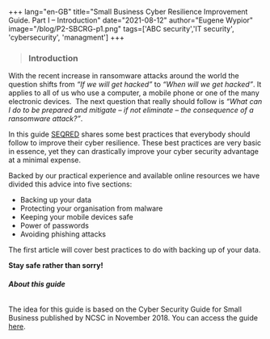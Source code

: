 +++
lang="en-GB"
title="Small Business Cyber Resilience Improvement Guide. Part I – Introduction"
date="2021-08-12"
author="Eugene Wypior"
image="/blog/P2-SBCRG-p1.png"
tags=['ABC security','IT security', 'cybersecurity', 'managment']
+++

> ### Introduction  

With the recent increase in ransomware attacks around the world the question shifts from _“If we will get hacked”_ to _“When will we get hacked”_. It applies to all of us who use a computer, a mobile phone or one of the many electronic devices.  The next question that really should follow is _“What can I do to be prepared and mitigate – if not eliminate – the consequence of a ransomware attack?”_.

In this guide [SEQRED](www.seqred.pl) shares some best practices that everybody should follow to improve their cyber resilience. These best practices are very basic in essence, yet they can drastically improve your cyber security advantage at a minimal expense.

Backed by our practical experience and available online resources we have divided this advice into five sections:

*   Backing up your data
*   Protecting your organisation from malware
*   Keeping your mobile devices safe
*   Power of passwords
*   Avoiding phishing attacks

The first article will cover best practices to do with backing up of your data.  

**Stay safe rather than sorry!**

###### **About this guide**

The idea for this guide is based on the Cyber Security Guide for Small Business published by NCSC in November 2018. You can access the guide [here](https://www.ncsc.gov.uk/collection/small-business-guide).